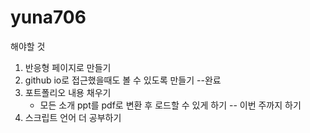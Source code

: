 # yuna706

해야할 것

<ol>
  <li>반응형 페이지로 만들기</li>
  <li>github io로 접근했을때도 볼 수 있도록 만들기 --완료</li>
  <li>포트폴리오 내용 채우기
    <ul>
      <li>모든 소개 ppt를 pdf로 변환 후 로드할 수 있게 하기 -- 이번 주까지 하기</li>
    </ul>
  </li>
  <li>스크립트 언어 더 공부하기</li>
</ol>
